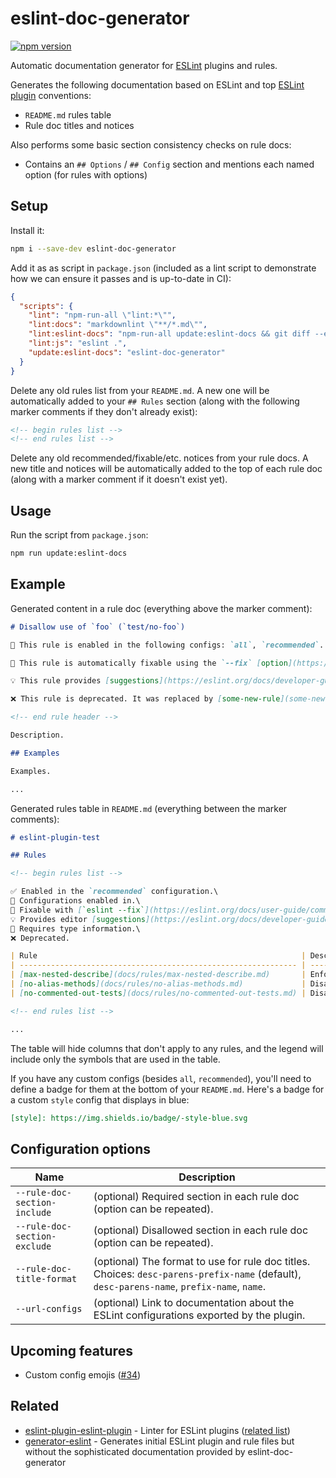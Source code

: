 # eslint-doc-generator

[![npm version][npm-image]][npm-url]

Automatic documentation generator for [ESLint](https://eslint.org/) plugins and rules.

Generates the following documentation based on ESLint and top [ESLint plugin](https://eslint.org/docs/latest/developer-guide/working-with-plugins) conventions:

- `README.md` rules table
- Rule doc titles and notices

Also performs some basic section consistency checks on rule docs:

- Contains an `## Options` / `## Config` section and mentions each named option (for rules with options)

## Setup

Install it:

```sh
npm i --save-dev eslint-doc-generator
```

Add it as as script in `package.json` (included as a lint script to demonstrate how we can ensure it passes and is up-to-date in CI):

```json
{
  "scripts": {
    "lint": "npm-run-all \"lint:*\"",
    "lint:docs": "markdownlint \"**/*.md\"",
    "lint:eslint-docs": "npm-run-all update:eslint-docs && git diff --exit-code",
    "lint:js": "eslint .",
    "update:eslint-docs": "eslint-doc-generator"
  }
}
```

Delete any old rules list from your `README.md`. A new one will be automatically added to your `## Rules` section (along with the following marker comments if they don't already exist):

```md
<!-- begin rules list -->
<!-- end rules list -->
```

Delete any old recommended/fixable/etc. notices from your rule docs. A new title and notices will be automatically added to the top of each rule doc (along with a marker comment if it doesn't exist yet).

## Usage

Run the script from `package.json`:

```sh
npm run update:eslint-docs
```

## Example

Generated content in a rule doc (everything above the marker comment):

```md
# Disallow use of `foo` (`test/no-foo`)

💼 This rule is enabled in the following configs: `all`, `recommended`.

🔧 This rule is automatically fixable using the `--fix` [option](https://eslint.org/docs/latest/user-guide/command-line-interface#--fix) on the command line.

💡 This rule provides [suggestions](https://eslint.org/docs/developer-guide/working-with-rules#providing-suggestions) that can be applied manually.

❌ This rule is deprecated. It was replaced by [some-new-rule](some-new-rule.md).

<!-- end rule header -->

Description.

## Examples

Examples.

...
```

Generated rules table in `README.md` (everything between the marker comments):

```md
# eslint-plugin-test

## Rules

<!-- begin rules list -->

✅ Enabled in the `recommended` configuration.\
💼 Configurations enabled in.\
🔧 Fixable with [`eslint --fix`](https://eslint.org/docs/user-guide/command-line-interface#fixing-problems).\
💡 Provides editor [suggestions](https://eslint.org/docs/developer-guide/working-with-rules#providing-suggestions).\
💭 Requires type information.\
❌ Deprecated.

| Rule                                                           | Description                                       | ✅  | 🔧  | 💡  | 💭  |
| -------------------------------------------------------------- | ------------------------------------------------- | --- | --- | --- | --- |
| [max-nested-describe](docs/rules/max-nested-describe.md)       | Enforces a maximum depth to nested describe calls |     |     |     |     |
| [no-alias-methods](docs/rules/no-alias-methods.md)             | Disallow alias methods                            | ✅  | 🔧  |     |     |
| [no-commented-out-tests](docs/rules/no-commented-out-tests.md) | Disallow commented out tests                      | ✅  |     |     |     |

<!-- end rules list -->

...
```

The table will hide columns that don't apply to any rules, and the legend will include only the symbols that are used in the table.

If you have any custom configs (besides `all`, `recommended`), you'll need to define a badge for them at the bottom of your `README.md`. Here's a badge for a custom `style` config that displays in blue:

```md
[style]: https://img.shields.io/badge/-style-blue.svg
```

[npm-image]: https://badge.fury.io/js/eslint-doc-generator.svg
[npm-url]: https://www.npmjs.com/package/eslint-doc-generator

## Configuration options

| Name | Description |
| --- | --- |
| `--rule-doc-section-include` | (optional) Required section in each rule doc (option can be repeated). |
| `--rule-doc-section-exclude` | (optional) Disallowed section in each rule doc (option can be repeated). |
| `--rule-doc-title-format` | (optional) The format to use for rule doc titles. Choices: `desc-parens-prefix-name` (default), `desc-parens-name`, `prefix-name`, `name`. |
| `--url-configs` | (optional) Link to documentation about the ESLint configurations exported by the plugin. |

## Upcoming features

- Custom config emojis ([#34](https://github.com/bmish/eslint-doc-generator/issues/34))

## Related

- [eslint-plugin-eslint-plugin](https://github.com/eslint-community/eslint-plugin-eslint-plugin) - Linter for ESLint plugins ([related list](https://eslint.org/docs/latest/developer-guide/working-with-plugins#linting))
- [generator-eslint](https://github.com/eslint/generator-eslint) - Generates initial ESLint plugin and rule files but without the sophisticated documentation provided by eslint-doc-generator
